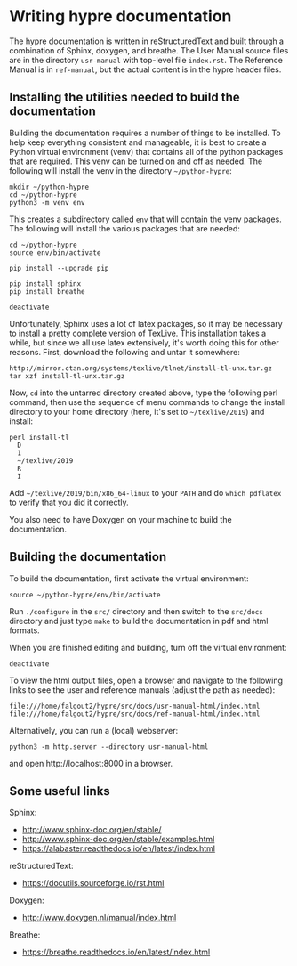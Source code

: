 <!--
Copyright (c) 1998 Lawrence Livermore National Security, LLC and other
HYPRE Project Developers. See the top-level COPYRIGHT file for details.

SPDX-License-Identifier: (Apache-2.0 OR MIT)
-->

# Writing hypre documentation

The hypre documentation is written in reStructuredText and built through a
combination of Sphinx, doxygen, and breathe.  The User Manual source files are
in the directory `usr-manual` with top-level file `index.rst`.  The Reference
Manual is in `ref-manual`, but the actual content is in the hypre header files.

## Installing the utilities needed to build the documentation

Building the documentation requires a number of things to be installed.  To help
keep everything consistent and manageable, it is best to create a Python virtual
environment (venv) that contains all of the python packages that are required.
This venv can be turned on and off as needed.  The following will install the
venv in the directory `~/python-hypre`:

    mkdir ~/python-hypre
    cd ~/python-hypre
    python3 -m venv env

This creates a subdirectory called `env` that will contain the venv packages.
The following will install the various packages that are needed:

    cd ~/python-hypre
    source env/bin/activate

    pip install --upgrade pip

    pip install sphinx
    pip install breathe

    deactivate

Unfortunately, Sphinx uses a lot of latex packages, so it may be necessary to
install a pretty complete version of TexLive.  This installation takes a while,
but since we all use latex extensively, it's worth doing this for other reasons.
First, download the following and untar it somewhere:

    http://mirror.ctan.org/systems/texlive/tlnet/install-tl-unx.tar.gz
    tar xzf install-tl-unx.tar.gz

Now, `cd` into the untarred directory created above, type the following perl
command, then use the sequence of menu commands to change the install directory
to your home directory (here, it's set to `~/texlive/2019`) and install:

    perl install-tl
      D
      1
      ~/texlive/2019
      R
      I

Add `~/texlive/2019/bin/x86_64-linux` to your `PATH` and do `which pdflatex` to
verify that you did it correctly.

You also need to have Doxygen on your machine to build the documentation.

## Building the documentation

To build the documentation, first activate the virtual environment:

    source ~/python-hypre/env/bin/activate
        
Run `./configure` in the `src/` directory and then switch to the `src/docs` directory and just type `make` to build the documentation in pdf and html formats.

When you are finished editing and building, turn off the virtual environment:

    deactivate

To view the html output files, open a browser and navigate to the following links to see
the user and reference manuals (adjust the path as needed):

    file:///home/falgout2/hypre/src/docs/usr-manual-html/index.html
    file:///home/falgout2/hypre/src/docs/ref-manual-html/index.html

Alternatively, you can run a (local) webserver:

    python3 -m http.server --directory usr-manual-html

and open http://localhost:8000 in a browser.

## Some useful links

Sphinx:

- http://www.sphinx-doc.org/en/stable/
- http://www.sphinx-doc.org/en/stable/examples.html
- https://alabaster.readthedocs.io/en/latest/index.html

reStructuredText:

- https://docutils.sourceforge.io/rst.html

Doxygen:

- http://www.doxygen.nl/manual/index.html

Breathe:

- https://breathe.readthedocs.io/en/latest/index.html
